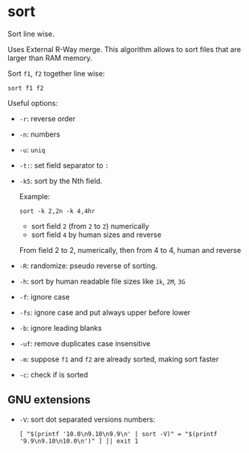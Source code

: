 # sort

Sort line wise.

Uses External R-Way merge.
This algorithm allows to sort files that are larger than RAM memory.

Sort `f1`, `f2` together line wise:

    sort f1 f2

Useful options:

-   `-r`: reverse order

-   `-n`: numbers

-   `-u`: `uniq`

-   `-t:`: set field separator to `:`

-   `-k5`: sort by the Nth field.

    Example:

        sort -k 2,2n -k 4,4hr

    - sort field `2` (from `2` to `2`) numerically
    - sort field `4` by human sizes and reverse

    From field 2 to 2, numerically, then from 4 to 4, human and reverse

-   `-R`: randomize: pseudo reverse of sorting.

-   `-h`: sort by human readable file sizes like `1k`, `2M`, `3G`

-   `-f`: ignore case

-   `-fs`: ignore case and put always upper before lower

-   `-b`: ignore leading blanks

-   `-uf`: remove duplicates case insensitive

-   `-m`: suppose `f1` and `f2` are already sorted, making sort faster

-   `-c`: check if is sorted

## GNU extensions

-   `-V`: sort dot separated versions numbers:

        [ "$(printf '10.0\n9.10\n9.9\n' | sort -V)" = "$(printf '9.9\n9.10\n10.0\n')" ] || exit 1
